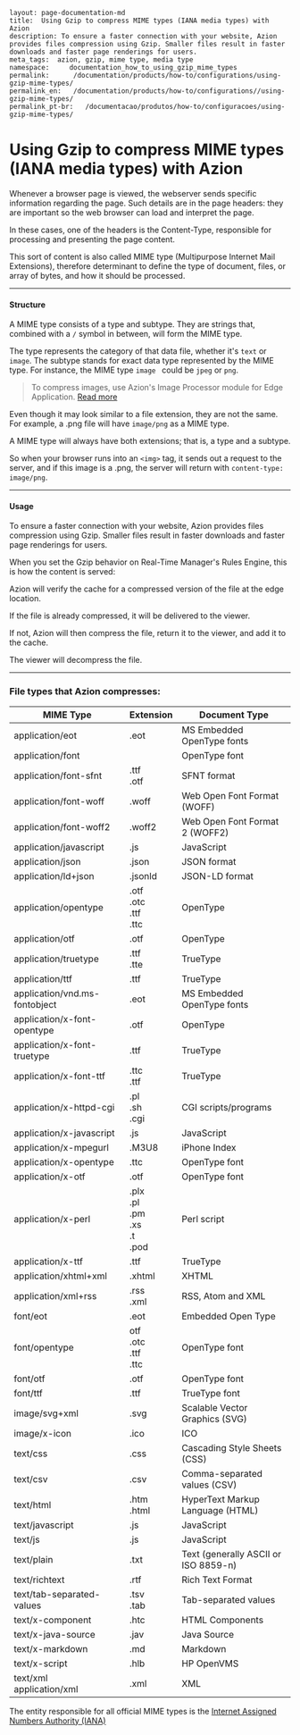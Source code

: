 ```
layout: page-documentation-md
title:  Using Gzip to compress MIME types (IANA media types) with Azion 
description: To ensure a faster connection with your website, Azion provides files compression using Gzip. Smaller files result in faster downloads and faster page renderings for users. 
meta_tags:  azion, gzip, mime type, media type
namespace:     documentation_how_to_using_gzip_mime_types
permalink:      /documentation/products/how-to/configurations/using-gzip-mime-types/
permalink_en:   /documentation/products/how-to/configurations//using-gzip-mime-types/
permalink_pt-br:   /documentacao/produtos/how-to/configuracoes/using-gzip-mime-types/
```

# Using Gzip to compress MIME types (IANA media types) with Azion

Whenever a browser page is viewed, the webserver sends specific information regarding the page. Such details are in the page headers: they are important so the web browser can load and interpret the page.

In these cases, one of the headers is the Content-Type, responsible for processing and presenting the page content.

This sort of content is also called MIME type (Multipurpose Internet Mail Extensions), therefore determinant to define the type of document, files, or array of bytes, and how it should be processed. 

------

#### Structure

A MIME type consists of a type and subtype. They are strings that, combined with a ``/`` symbol in between, will form the MIME type. 

The type represents the category of that data file, whether it's ``text`` or ``image``. The subtype stands for exact data type represented by the MIME type. For instance, the MIME type ``image `` could be ``jpeg`` or ``png``.

> To compress images, use Azion's Image Processor module for Edge Application. [Read more](https://www.azion.com/en/documentation/products/image-processor/)

Even though it may look similar to a file extension, they are not the same. For example, a .png file will have ``image/png`` as a MIME type.

A MIME type will always have both extensions; that is, a type and a subtype.

So when your browser runs into an ``<img>`` tag, it sends out a request to the server, and if this image is a .png, the server will return with ``content-type: image/png``. 

------

#### Usage

To ensure a faster connection with your website, Azion provides files compression using Gzip. Smaller files result in faster downloads and faster page renderings for users. 

When you set the Gzip behavior on Real-Time Manager's Rules Engine, this is how the content is served:

Azion will verify the cache for a compressed version of the file at the edge location. 

If the file is already compressed, it will be delivered to the viewer.

If not, Azion will then compress the file, return it to the viewer, and add it to the cache. 

The viewer will decompress the file.

------

### File types that Azion compresses:

| MIME Type                     | Extension                                    | Document Type                        |
| ----------------------------- | -------------------------------------------- | ------------------------------------ |
| application/eot               | .eot                                         | MS Embedded OpenType fonts           |
| application/font              |                                              | OpenType font                        |
| application/font-sfnt         | .ttf <br/>.otf                               | SFNT format                          |
| application/font-woff         | .woff                                        | Web Open Font Format (WOFF)          |
| application/font-woff2        | .woff2                                       | Web Open Font Format 2 (WOFF2)       |
| application/javascript        | .js                                          | JavaScript                           |
| application/json              | .json                                        | JSON format                          |
| application/ld+json           | .jsonld                                      | JSON-LD format                       |
| application/opentype          | .otf<br/>.otc<br/>.ttf<br/>.ttc              | OpenType                             |
| application/otf               | .otf                                         | OpenType                             |
| application/truetype          | .ttf<br/>.tte                                | TrueType                             |
| application/ttf               | .ttf                                         | TrueType                             |
| application/vnd.ms-fontobject | .eot                                         | MS Embedded OpenType fonts           |
| application/x-font-opentype   | .otf                                         | OpenType                             |
| application/x-font-truetype   | .ttf                                         | TrueType                             |
| application/x-font-ttf        | .ttc <br/>.ttf                               | TrueType                             |
| application/x-httpd-cgi       | .pl <br/>.sh <br/>.cgi                       | CGI scripts/programs                 |
| application/x-javascript      | .js                                          | JavaScript                           |
| application/x-mpegurl         | .M3U8                                        | iPhone Index                         |
| application/x-opentype        | .ttc                                         | OpenType font                        |
| application/x-otf             | .otf                                         | OpenType font                        |
| application/x-perl            | .plx<br/>.pl<br/>.pm<br/>.xs<br/>.t<br/>.pod | Perl script                          |
| application/x-ttf             | .ttf                                         | TrueType                             |
| application/xhtml+xml         | .xhtml                                       | XHTML                                |
| application/xml+rss           | .rss <br/>.xml                               | RSS, Atom and XML                    |
| font/eot                      | .eot                                         | Embedded Open Type                   |
| font/opentype                 | otf<br/>.otc<br/>.ttf<br/>.ttc               | OpenType font                        |
| font/otf                      | .otf                                         | OpenType font                        |
| font/ttf                      | .ttf                                         | TrueType font                        |
| image/svg+xml                 | .svg                                         | Scalable Vector Graphics (SVG)       |
| image/x-icon                  | .ico                                         | ICO                                  |
| text/css                      | .css                                         | Cascading Style Sheets (CSS)         |
| text/csv                      | .csv                                         | Comma-separated values (CSV)         |
| text/html                     | .htm<br/>.html                               | HyperText Markup Language (HTML)     |
| text/javascript               | .js                                          | JavaScript                           |
| text/js                       | .js                                          | JavaScript                           |
| text/plain                    | .txt                                         | Text (generally ASCII or ISO 8859-n) |
| text/richtext                 | .rtf                                         | Rich Text Format                     |
| text/tab-separated-values     | .tsv<br/>.tab                                | Tab-separated values                 |
| text/x-component              | .htc                                         | HTML Components                      |
| text/x-java-source            | .jav                                         | Java Source                          |
| text/x-markdown               | .md                                          | Markdown                             |
| text/x-script                 | .hlb                                         | HP OpenVMS                           |
| text/xml<br/>application/xml  | .xml                                         | XML                                  |

The entity responsible for all official MIME types is the [Internet Assigned Numbers Authority (IANA)](https://www.iana.org/)

